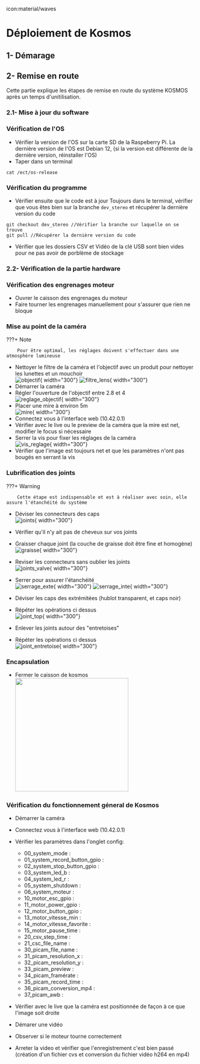 icon:material/waves
# Déploiement de Kosmos

## 1- Démarage

## 2- Remise en route
Cette partie explique les étapes de remise en route du système KOSMOS après un temps d'unitilisation.

### 2.1- Mise à jour du software
### Vérification de l'OS
- Vérifier la version de l'OS sur la carte SD de la Raspeberry Pi.
La dernière version de l'OS est Debian 12, (si la version est différente de la dernière version, réinstaller l'OS)
- Taper dans un terminal
```
cat /ect/os-release
```

### Vérification du programme
- Vérifier ensuite que le code est à jour
Toujours dans le terminal, vérifier que vous êtes bien sur la branche `dev_stereo` et récupérer la dernière version du code
```
git checkout dev_stereo //Vérifier la branche sur laquelle on se trouve
git pull //Récupérer la dernière version du code
```
- Vérifier que les dossiers CSV et Vidéo de la clé USB sont bien vides pour ne pas avoir de porblème de stockage

### 2.2- Vérification de la partie hardware
### Vérification des engrenages moteur
- Ouvrer le caisson des engrenages du moteur
- Faire tourner les engrenages manuellement pour s'assurer que rien ne bloque

### Mise au point de la caméra

???+ Note

        Pour être optimal, les réglages doivent s'effectuer dans une atmosphère lumineuse


- Nettoyer le filtre de la caméra et l'objectif avec un produit pour nettoyer les lunettes et un mouchoir  
  ![objectif](../../pictures/deployment/objectif.jpg){ width="300"} ![filtre_lens](../../pictures/deployment/filtre_lens.jpg){ width="300"}
- Démarrer la caméra
- Régler l'ouverture de l'objectif entre 2.8 et 4  
   ![reglage_objectif](../../pictures/deployment/reglage_objectif.jpg){ width="300"}
- Placer une mire à environ 5m  
   ![mire](../../pictures/deployment/mire.jpg){ width="300"}
- Connectez vous à l'interface web (10.42.0.1)
- Vérifier avec le live ou le preview de la caméra que la mire est net, modifier le focus si nécessaire
- Serrer la vis pour fixer les réglages de la caméra  
   ![vis_reglage](../../pictures/deployment/vis_reglage.jpg){ width="300"}
- Vérifier que l'image est toujours net et que les paramètres n'ont pas bougés en serrant la vis

### Lubrification des joints

???+ Warning

        Cette étape est indispensable et est à réaliser avec soin, elle assure l'étanchéité du système

- Déviser les connecteurs des caps  
  ![joints](../../pictures/deployment/joints.jpg){ width="300"}
- Vérifier qu'il n'y ait pas de cheveux sur vos joints  
- Graisser chaque joint (la couche de graisse doit être fine et homogène)  
  ![graisse](../../pictures/deployment/graisse.jpg){ width="300"}
- Reviser les connecteurs sans oublier les joints  
  ![joints_valve](../../pictures/deployment/joints_valves.jpg){ width="300"}
- Serrer pour assurer l'étanchéité  
  ![serrage_exte](../../pictures/deployment/serrage_exte.jpg){ width="300"}
  ![serrage_inte](../../pictures/deployment/serrage_inte.jpg){ width="300"}

- Déviser les caps des extrémitées (hublot transparent, et caps noir)
- Répéter les opérations ci dessus  
  ![joint_top](../../pictures/deployment/joint_top.jpg){ width="300"}

- Enlever les joints autour des "entretoises"
- Répéter les opérations ci dessus  
  ![joint_entretoise](../../pictures/deployment/joint_entretoise.jpg){ width="300"}

### Encapsulation
- Fermer le caisson de kosmos  
   <img src="https://github.com/Hclothilde/Documentation_KOSMOS/blob/d7f3a26780ae5b1e7ddae37c8ff18bae6e9926e9/docs/pictures/assembly_guide/ventilateur_cable.jpg"  width="300"/>

### Vérification du fonctionnement géneral de Kosmos
- Démarrer la caméra
- Connectez vous à l'interface web (10.42.0.1)
- Vérifier les paramètres dans l'onglet config:
   - 00_system_mode :
   - 01_system_record_button_gpio :
   - 02_system_stop_button_gpio :
   - 03_system_led_b :
   - 04_system_led_r :
   - 05_system_shutdown :
   - 06_system_moteur :
   - 10_motor_esc_gpio :
   - 11_motor_power_gpio :
   - 12_motor_button_gpio :
   - 13_motor_vitesse_min : 
   - 14_motor_vitesse_favorite : 
   - 15_motor_pause_time : 
   - 20_csv_step_time : 
   - 21_csc_file_name : 
   - 30_picam_file_name : 
   - 31_picam_resolution_x : 
   - 32_picam_resolution_y : 
   - 33_picam_preview :
   - 34_picam_framérate : 
   - 35_picam_record_time :
   - 36_picam_conversion_mp4 :
   - 37_picam_awb :
     
- Vérifier avec le live que la caméra est positionnée de façon à ce que l'image soit droite
- Démarer une vidéo
- Observer si le moteur tourne correctement
- Arreter la video et vérifier que l'enregistrement c'est bien passé (création d'un fichier cvs et conversion du fichier vidéo h264 en mp4)


  